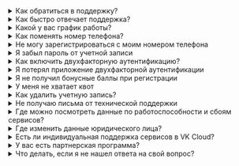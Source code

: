 
<details>

<summary>Как обратиться в поддержку?</summary>

Воспользуйтесь одним из каналов связи, указанном в [Условиях оказания поддержки](../support/support-info/).

<info>

Для ускорения обработки обращения сообщите технической поддержке логин, название проекта и подробно опишите вопрос.

</info>

По возможности приложите любую доступную диагностическую информацию: скриншоты, логи и иные материалы.

</details>

<details>

<summary>Как быстро отвечает поддержка?</summary>

Информация о сроках ответа и предоставления решения находится в разделе [SLA](../support/sla).

</details>

<details>

<summary>Какой у вас график работы?</summary>

Вы можете обратиться в техническую поддержку в любое время, 24/7.

</details>

<details>

<summary>Как поменять номер телефона?</summary>

После регистрации номера телефона его смена возможна только через запрос в техническую поддержку. Команда поддержки свяжется с владельцем номера для подтверждения смены телефона.  

</details>

<details>

<summary>Не могу зарегистрироваться с моим номером телефона</summary>

Регистрация через личный кабинет VK Cloud возможна только для российских номеров, которые начинаются с +7.

</details>

<details>

<summary>Я забыл пароль от учетной записи</summary>

Восстановите пароль от учетной записи. Для этого нажмите кнопку **Восстановить пароль** на экране входа.

</details>

<details>

<summary>Как включить двухфакторную аутентификацию?</summary>

Воспользуйтесь инструкцией [Включение 2FA](/ru/base/account/instructions/account-manage/manage-2fa).

</details>

<details>

<summary>Я потерял приложение двухфакторной аутентификации</summary>

Обратитесь в [техническую поддержку](/ru/contacts). Специалисты убедятся, что вы являетесь владельцем учетной записи, после чего деактивируют эту опцию для вашего аккаунта. После этого подключите двухфакторную аутентификацию повторно в [личном кабинете](https://msk.cloud.vk.com/app/account/profile).

</details>

<details>

<summary>Я не получил бонусные баллы при регистрации</summary>

Бонусные баллы начисляются при создании первого проекта в VK Cloud, для последующих проектов такая возможность отсутствует.

</details>

<details>

<summary>У меня не хватает квот</summary>

Запросите расширение квот через [техническую поддержку](/ru/contacts).  

</details>

<details>

<summary>Как удалить учетную запись?</summary>

Удаление учетной записи производится по запросу в техническую поддержку от имени учетной записи владельца проекта. Перед удалением учетной записи удалите все существующие ресурсы, а также отвяжите банковскую карту (при наличии).

</details>

<details>

<summary>Не получаю письма от технической поддержки</summary>

Если вы не получили ответа по электронной почте:

- Проверьте папки **Спам** и **Корзина** в почте.
- Если у вас есть свой почтовый домен, проверьте, правильно ли на нем настроена MX-запись.
- Убедитесь, что другие письма доходят на выбранный адрес почты. Для этого отправьте на него тестовое письмо с любого другого ящика.
- Обратитесь в техподдержку через другой канал связи.

</details>

<details>

<summary>Где можно посмотреть данные по работоспособности и сбоям сервисов?</summary>

Эти данные публикуются на странице [состояния системы](https://status.msk.cloud.vk.com).

</details>

<details>

<summary>Где изменить данные юридического лица?</summary>

Для заполнения данных о юридическом лице перейдите в [личный кабинет](https://msk.cloud.vk.com/app/), нажмите на название вашей учетной записи и в выпадающем меню выберите **Настройки проекта**. На открывшейся странице на вкладке **Общая информация** можно изменить данные юридического лица.

</details>

<details>

<summary>Есть ли индивидуальная поддержка сервисов в VK Cloud?</summary>

В VK Cloud можно подключить сервис приоритетной поддержки (Managed Services) от экспертов VK Cloud. Чтобы воспользоваться этим сервисом, оставьте заявку [на сайте](https://cloud.vk.com/professional-services/).

Также ознакомьтесь с [полным перечнем услуг Managed Services](/ru/additionals/start/support/support-info#individualnaya_podderzhka).

</details>

<details>

<summary>У вас есть партнерская программа?</summary>

Да. Подробнее о партнерской программе читайте в [документации](../../start/partners).

</details>

<details>

<summary>Что делать, если я не нашел ответа на свой вопрос?</summary>

Если вы не нашли ответа на свой вопрос на портале, [обратитесь в техническую поддержку](/ru/contacts).

</details>
